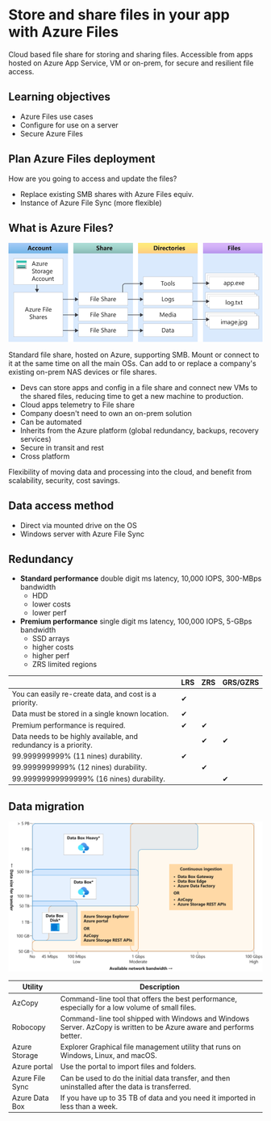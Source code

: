 # Store and share files in your app with Azure Files


Cloud based file share for storing and sharing files. Accessible from apps hosted on Azure App Service, VM or on-prem, for secure and resilient file access.


## Learning objectives

- Azure Files use cases
- Configure for use on a server
- Secure Azure Files


## Plan Azure Files deployment

How are you going to access and update the files?
- Replace existing SMB shares with Azure Files equiv.
- Instance of Azure File Sync (more flexible)


## What is Azure Files?

![](assets/2g-files-overview.svg)


Standard file share, hosted on Azure, supporting SMB. Mount or connect to it at the same time on all the main OSs. Can add to or replace a company's existing on-prem NAS devices or file shares.

- Devs can store apps and config in a file share and connect new VMs to the shared files, reducing time to get a new machine to production.
- Cloud apps telemetry to File share
- Company doesn't need to own an on-prem solution
- Can be automated
- Inherits from the Azure platform (global redundancy, backups, recovery services)
- Secure in transit and rest
- Cross platform


Flexibility of moving data and processing into the cloud, and benefit from scalability, security, cost savings.


## Data access method

- Direct via mounted drive on the OS
- Windows server with Azure File Sync


## Redundancy

- <b>Standard performance</b> double digit ms latency, 10,000 IOPS, 300-MBps bandwidth
    - HDD
    - lower costs
    - lower perf
- <b>Premium performance</b> single digit ms latency, 100,000 IOPS, 5-GBps bandwidth
    - SSD arrays
    - higher costs
    - higher perf
    - ZRS limited regions


|                                                                |LRS|ZRS|GRS/GZRS|
|--                                                              |:--|:--|:--     |
|You can easily re-create data, and cost is a priority.          |✔  |   |        |		
|Data must be stored in a single known location.                 |✔  |   |        |		
|Premium performance is required.                                |✔  |✔  |        |
|Data needs to be highly available, and redundancy is a priority.|   |✔  |✔       |
|99.999999999% (11 nines) durability.                            |✔  |   |        |
|99.9999999999% (12 nines) durability.                           |   |✔  |        |
|99.99999999999999% (16 nines) durability.                       |   |   |✔       |


## Data migration

![](assets/2g-azure-data-transfer-options.svg)

|Utility	        |Description|
|-------------------|-----------|
|AzCopy             |Command-line tool that offers the best performance, especially for a low volume of small files.|
|Robocopy	        |Command-line tool shipped with Windows and Windows Server. AzCopy is written to be Azure aware and performs better.|
|Azure Storage      |Explorer	Graphical file management utility that runs on Windows, Linux, and macOS.|
|Azure portal	    |Use the portal to import files and folders.|
|Azure File Sync	|Can be used to do the initial data transfer, and then uninstalled after the data is transferred.|
|Azure Data Box	    |If you have up to 35 TB of data and you need it imported in less than a week.|
